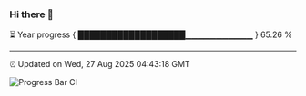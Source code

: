 ### Hi there 👋

⏳ Year progress { ███████████████████▁▁▁▁▁▁▁▁▁▁▁ } 65.26 %

---

⏰ Updated on Wed, 27 Aug 2025 04:43:18 GMT

![Progress Bar CI](https://github.com/IshwaranRudhara/GIT-ACTION/workflows/Progress%20Bar%20CI/badge.svg)
